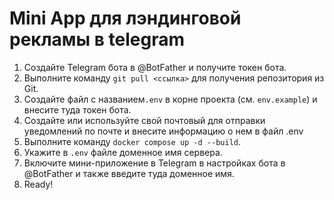 # Mini App для лэндинговой рекламы в telegram
1. Создайте Telegram бота в @BotFather и получите токен бота.
2. Выполните команду `git pull <ссылка>` для получения репозитория из Git.
3. Создайте файл с названием`.env` в корне проекта (см. `env.example`) и внесите туда токен бота.
4. Создайте или используйте свой почтовый для отправки уведомлений по почте и внесите информацию о нем в файл .env
5. Выполните команду `docker compose up -d --build`.
6. Укажите в `.env` файле доменное имя сервера.
7. Включите мини-приложение в Telegram в настройках бота в @BotFather и также введите туда доменное имя.
8. Ready!